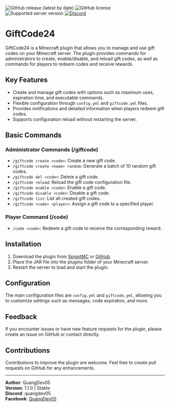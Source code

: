 ![GitHub release (latest by date)](https://img.shields.io/github/v/release/PhamQuang2008/GiftCode)
![GitHub license](https://img.shields.io/github/license/PhamQuang2008/GiftCode)
![Supported server version](https://img.shields.io/badge/minecraft-1.12x%20--_Latest-green)
[![Discord](https://img.shields.io/discord/1247029974154612828.svg?label=&logo=discord&logoColor=ffffff&color=7389D8&labelColor=6A7EC2)](https://discord.gg/HsSUVGSc3c)

# GiftCode24

GiftCode24 is a Minecraft plugin that allows you to manage and use gift codes on your Minecraft server. The plugin provides commands for administrators to create, enable/disable, and reload gift codes, as well as commands for players to redeem codes and receive rewards.

## Key Features

- Create and manage gift codes with options such as maximum uses, expiration time, and executable commands.
- Flexible configuration through `config.yml` and `giftcode.yml` files.
- Provides notifications and detailed information when players redeem gift codes.
- Supports configuration reload without restarting the server.

## Basic Commands

### Administrator Commands (/giftcode)

- `/giftcode create <code>`: Create a new gift code.
- `/giftcode create <name> random`: Generate a batch of 10 random gift codes.
- `/giftcode del <code>`: Delete a gift code.
- `/giftcode reload`: Reload the gift code configuration file.
- `/giftcode enable <code>`: Enable a gift code.
- `/giftcode disable <code>`: Disable a gift code.
- `/giftcode list`: List all created gift codes.
- `/giftcode <code> <player>`: Assign a gift code to a specified player.

### Player Command (/code)

- `/code <code>`: Redeem a gift code to receive the corresponding reward.

## Installation

1. Download the plugin from [SpigotMC](https://www.spigotmc.org/resources/giftcode24.117453/) or [GitHub](https://github.com/PhamQuang2008/GiftCode).
2. Place the JAR file into the plugins folder of your Minecraft server.
3. Restart the server to load and start the plugin.

## Configuration

The main configuration files are `config.yml` and `giftcode.yml`, allowing you to customize settings such as messages, code expiration, and more.

## Feedback

If you encounter issues or have new feature requests for the plugin, please create an issue on GitHub or contact directly.

## Contributions

Contributions to improve the plugin are welcome. Feel free to create pull requests on GitHub for any enhancements.

---

**Author**: QuangDev05  
**Version**: 1.1.0 | Stable  
**Discord**: quangdev05  
**Facebook**: [QuangDev05](https://www.facebook.com/quangdev05.2024)

